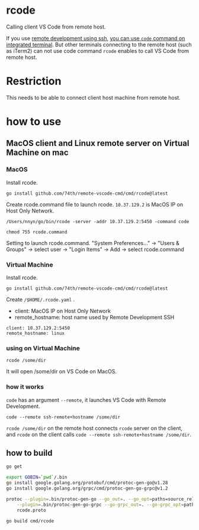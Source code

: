 # rcode

Calling client VS Code from remote host.

If you use [remote development using ssh](https://code.visualstudio.com/docs/remote/ssh), [you can use `code` command on integrated terminal](https://code.visualstudio.com/docs/remote/ssh#_opening-a-terminal-on-a-remote-host).
But other terminals connecting to the remote host (such as iTerm2) can not use code command
`rcode` enables to call VS Code from remote host.

# Restriction

This needs to be able to connect client host machine from remote host.

# how to use

## MacOS client and Linux remote server on Virtual Machine on mac

### MacOS

Install rcode.

```
go install github.com/74th/remote-vscode-cmd/cmd/rcode@latest
```

Create rcode.command file to launch rcode.
`10.37.129.2` is MacOS IP on Host Only Network.

```
/Users/nnyn/go/bin/rcode -server -addr 10.37.129.2:5450 -command code
```

```
chmod 755 rcode.command
```

Setting to launch rcode.command. "System Preferences..." -> "Users & Groups" -> select user -> "Login Items" -> Add -> select rcode.command

### Virtual Machine

Install rcode.

```
go install github.com/74th/remote-vscode-cmd/cmd/rcode@latest
```

Create `/$HOME/.rcode.yaml` .

- client: MacOS IP on Host Only Network
- remote_hostname: host name used by Remote Development SSH

```
client: 10.37.129.2:5450
remote_hostname: linux
```

### using on Virtual Machine

```
rcode /some/dir
```

It will open /some/dir on VS Code on MacOS.

### how it works

`code` has an argument `--remote`, it launches VS Code with Remote Development.

```
code --remote ssh-remote+hostname /some/dir
```

`rcode /some/dir` on the remote host connects `rcode` server on the client, and `rcode` on the client calls `code --remote ssh-remote+hostname /some/dir`.

## how to build

```bash
go get

export GOBIN=`pwd`/.bin
go install google.golang.org/protobuf/cmd/protoc-gen-go@v1.28
go install google.golang.org/grpc/cmd/protoc-gen-go-grpc@v1.2

protoc --plugin=.bin/protoc-gen-go --go_out=. --go_opt=paths=source_relative \
    --plugin=.bin/protoc-gen-go-grpc --go-grpc_out=. --go-grpc_opt=paths=source_relative \
    rcode.proto

go build cmd/rcode
```
